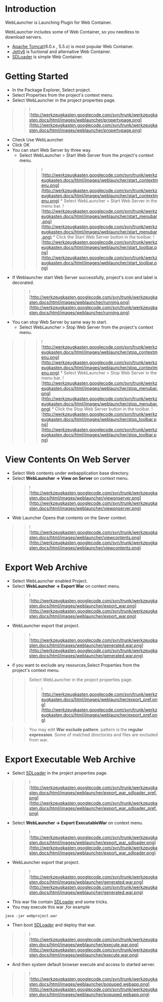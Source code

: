 # Introduction #

WebLauncher is Launching Plugin for Web Container.

WebLauncher includes some of Web Container, so you needless to download servers.
  * [Apache Tomcat](http://tomcat.apache.org)(6.0.x , 5.5.x) is most popular Web Container.
  * [Jetty6](http://www.mortbay.org/) is fuctional and alternative Web Container.
  * [SDLoader](http://code.google.com/p/sdloader/) is simple Web Container.

# Getting Started #

  * In the Package Explorer, Select project.
  * Select Properties from the project's context menu.
  * Select WebLauncher in the project properties page.
> > ![http://werkzeugkasten.googlecode.com/svn/trunk/werkzeugkasten.docs/html/images/weblauncher/propertypage.png](http://werkzeugkasten.googlecode.com/svn/trunk/werkzeugkasten.docs/html/images/weblauncher/propertypage.png)
  * Check Use WebLauncher
  * Click OK
  * You can start Web Server by three way.
    * Select WebLauncher > Start Web Server from the project's context menu.
> > > ![http://werkzeugkasten.googlecode.com/svn/trunk/werkzeugkasten.docs/html/images/weblauncher/start_contextmenu.png](http://werkzeugkasten.googlecode.com/svn/trunk/werkzeugkasten.docs/html/images/weblauncher/start_contextmenu.png)
    * Select WebLauncher > Start Web Server in the menu bar.
> > > ![http://werkzeugkasten.googlecode.com/svn/trunk/werkzeugkasten.docs/html/images/weblauncher/start_menubar.png](http://werkzeugkasten.googlecode.com/svn/trunk/werkzeugkasten.docs/html/images/weblauncher/start_menubar.png)
    * Click the Start Web Server button in the toolbar.
> > > ![http://werkzeugkasten.googlecode.com/svn/trunk/werkzeugkasten.docs/html/images/weblauncher/start_toolbar.png](http://werkzeugkasten.googlecode.com/svn/trunk/werkzeugkasten.docs/html/images/weblauncher/start_toolbar.png)
  * If Weblauncher start Web Server successfully, project's icon and label is decorated.

> > ![http://werkzeugkasten.googlecode.com/svn/trunk/werkzeugkasten.docs/html/images/weblauncher/running.png](http://werkzeugkasten.googlecode.com/svn/trunk/werkzeugkasten.docs/html/images/weblauncher/running.png)
  * You can stop Web Server by same way to start.
    * Select WebLauncher > Stop Web Server from the project's context menu.
> > > ![http://werkzeugkasten.googlecode.com/svn/trunk/werkzeugkasten.docs/html/images/weblauncher/stop_contextmenu.png](http://werkzeugkasten.googlecode.com/svn/trunk/werkzeugkasten.docs/html/images/weblauncher/stop_contextmenu.png)
    * Select WebLauncher > Stop Web Server in the menu bar.
> > > ![http://werkzeugkasten.googlecode.com/svn/trunk/werkzeugkasten.docs/html/images/weblauncher/stop_menubar.png](http://werkzeugkasten.googlecode.com/svn/trunk/werkzeugkasten.docs/html/images/weblauncher/stop_menubar.png)
    * Click the Stop Web Server button in the toolbar.
> > > ![http://werkzeugkasten.googlecode.com/svn/trunk/werkzeugkasten.docs/html/images/weblauncher/stop_toolbar.png](http://werkzeugkasten.googlecode.com/svn/trunk/werkzeugkasten.docs/html/images/weblauncher/stop_toolbar.png)

# View Contents On Web Server #

  * Select Web contents under webapplication base directory.
  * Select **WebLauncher -> View on Server** on context menu.

> > ![http://werkzeugkasten.googlecode.com/svn/trunk/werkzeugkasten.docs/html/images/weblauncher/viewonserver.png](http://werkzeugkasten.googlecode.com/svn/trunk/werkzeugkasten.docs/html/images/weblauncher/viewonserver.png)
  * Web Launcher Opens that contents on the Sever context.
> > ![http://werkzeugkasten.googlecode.com/svn/trunk/werkzeugkasten.docs/html/images/weblauncher/viewcontents.png](http://werkzeugkasten.googlecode.com/svn/trunk/werkzeugkasten.docs/html/images/weblauncher/viewcontents.png)

# Export Web Archive #
  * Select WebLauncher enabled Project.
  * Select **WebLauncher -> Export War** on context menu.
> > ![http://werkzeugkasten.googlecode.com/svn/trunk/werkzeugkasten.docs/html/images/weblauncher/export_war.png](http://werkzeugkasten.googlecode.com/svn/trunk/werkzeugkasten.docs/html/images/weblauncher/export_war.png)
  * WebLauncher export that project.
> > ![http://werkzeugkasten.googlecode.com/svn/trunk/werkzeugkasten.docs/html/images/weblauncher/generated.war.png](http://werkzeugkasten.googlecode.com/svn/trunk/werkzeugkasten.docs/html/images/weblauncher/generated.war.png)
  * if you want to exclude any resources,Select Properties from the project's context menu.
> > Select WebLauncher in the project properties page.
> > > ![http://werkzeugkasten.googlecode.com/svn/trunk/werkzeugkasten.docs/html/images/weblauncher/export_pref.png](http://werkzeugkasten.googlecode.com/svn/trunk/werkzeugkasten.docs/html/images/weblauncher/export_pref.png)

> > You may edit **War exclude pattern**. pattern is the **regular expression**.
> > Some of matched directories and files are excluded from war.

# Export Executable Web Archive #
  * Select [SDLoader](http://code.google.com/p/sdloader/) in the project properties page.
> > ![http://werkzeugkasten.googlecode.com/svn/trunk/werkzeugkasten.docs/html/images/weblauncher/export_war_sdloader_pref.png](http://werkzeugkasten.googlecode.com/svn/trunk/werkzeugkasten.docs/html/images/weblauncher/export_war_sdloader_pref.png)
  * Select **WebLauncher -> Export ExecutableWar** on context menu.
> > ![http://werkzeugkasten.googlecode.com/svn/trunk/werkzeugkasten.docs/html/images/weblauncher/export_war_sdloader.png](http://werkzeugkasten.googlecode.com/svn/trunk/werkzeugkasten.docs/html/images/weblauncher/export_war_sdloader.png)
  * WebLauncher export that project.
> > ![http://werkzeugkasten.googlecode.com/svn/trunk/werkzeugkasten.docs/html/images/weblauncher/generated.war.png](http://werkzeugkasten.googlecode.com/svn/trunk/werkzeugkasten.docs/html/images/weblauncher/generated.war.png)
  * This war file contain [SDLoader](http://code.google.com/p/sdloader/) and some tricks.
  * You may execute this war ,for example
```
java -jar webproject.war
```
  * Then boot [SDLoader](http://code.google.com/p/sdloader/) and deploy that war.
> > ![http://werkzeugkasten.googlecode.com/svn/trunk/werkzeugkasten.docs/html/images/weblauncher/execute.war.png](http://werkzeugkasten.googlecode.com/svn/trunk/werkzeugkasten.docs/html/images/weblauncher/execute.war.png)
  * And then system default browser execute and access to started server.
> > ![http://werkzeugkasten.googlecode.com/svn/trunk/werkzeugkasten.docs/html/images/weblauncher/popuped.webapp.png](http://werkzeugkasten.googlecode.com/svn/trunk/werkzeugkasten.docs/html/images/weblauncher/popuped.webapp.png)

